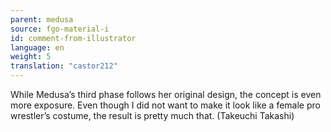 ```yaml
---
parent: medusa
source: fgo-material-i
id: comment-from-illustrator
language: en
weight: 5
translation: "castor212"
---
```


While Medusa’s third phase follows her original design, the concept is even more exposure. Even though I did not want to make it look like a female pro wrestler’s costume, the result is pretty much that. (Takeuchi Takashi)
